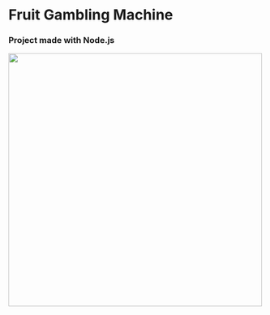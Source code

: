 # Fruit Gambling Machine 
### Project made with Node.js
<img src="https://i.imgur.com/EVkeaUt.png" width="500" height="500"  margin="100px">

